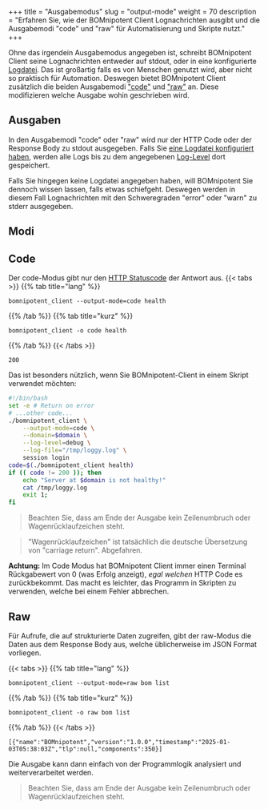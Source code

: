 +++
title = "Ausgabemodus"
slug = "output-mode"
weight = 70
description = "Erfahren Sie, wie der BOMnipotent Client Lognachrichten ausgibt und die Ausgabemodi \"code\" und \"raw\" für Automatisierung und Skripte nutzt."
+++

Ohne das irgendein Ausgabemodus angegeben ist, schreibt BOMnipotent Client seine Lognachrichten entweder auf stdout, oder in eine konfigurierte [Logdatei](/de/client/basics/log-file/). Das ist großartig falls es von Menschen genutzt wird, aber nicht so praktisch für Automation. Deswegen bietet BOMnipotent Client zusätzlich die beiden Ausgabemodi ["code"](#code) und ["raw"](#raw) an. Diese modifizieren welche Ausgabe wohin geschrieben wird.

## Ausgaben

In den Ausgabemodi "code" oder "raw" wird nur der HTTP Code oder der Response Body zu stdout ausgegeben. Falls Sie [eine Logdatei konfiguriert haben](/de/client/basics/log-file/), werden alle Logs bis zu dem angegebenen [Log-Level](/client/basics/log-level/) dort gespeichert.

Falls Sie hingegen keine Logdatei angegeben haben, will BOMnipotent Sie dennoch wissen lassen, falls etwas schiefgeht. Deswegen werden in diesem Fall Lognachrichten mit den Schweregraden "error" oder "warn" zu stderr ausgegeben.

## Modi

## Code

Der code-Modus gibt nur den [HTTP Statuscode](https://en.wikipedia.org/wiki/List_of_HTTP_status_codes) der Antwort aus.
{{< tabs >}}
{{% tab title="lang" %}}
```
bomnipotent_client --output-mode=code health
```
{{% /tab %}}
{{% tab title="kurz" %}}
```
bomnipotent_client -o code health
```
{{% /tab %}}
{{< /tabs >}}

``` {wrap="false" title="Ausgabe"}
200
```

Das ist besonders nützlich, wenn Sie BOMnipotent-Client in einem Skript verwendet möchten:
``` bash
#!/bin/bash
set -e # Return on error
# ...other code...
./bomnipotent_client \
    --output-mode=code \
    --domain=$domain \
    --log-level=debug \
    --log-file="/tmp/loggy.log" \
    session login
code=$(./bomnipotent_client health)
if (( code != 200 )); then
    echo "Server at $domain is not healthy!"
    cat /tmp/loggy.log
    exit 1;
fi
```

> Beachten Sie, dass am Ende der Ausgabe kein Zeilenumbruch oder Wagenrücklaufzeichen steht.

> "Wagenrücklaufzeichen" ist tatsächlich die deutsche Übersetzung von "carriage return". Abgefahren.

**Achtung:** Im Code Modus hat BOMnipotent Client immer einen Terminal Rückgabewert von 0 (was Erfolg anzeigt), *egal welchen* HTTP Code es zurückbekommt. Das macht es leichter, das Programm in Skripten zu verwenden, welche bei einem Fehler abbrechen.

## Raw

Für Aufrufe, die auf strukturierte Daten zugreifen, gibt der raw-Modus die Daten aus dem Response Body aus, welche üblicherweise im JSON Format vorliegen.

{{< tabs >}}
{{% tab title="lang" %}}
```
bomnipotent_client --output-mode=raw bom list
```
{{% /tab %}}
{{% tab title="kurz" %}}
```
bomnipotent_client -o raw bom list
```
{{% /tab %}}
{{< /tabs >}}

``` {wrap="false" title="Ausgabe"}
[{"name":"BOMnipotent","version":"1.0.0","timestamp":"2025-01-03T05:38:03Z","tlp":null,"components":350}]
```

Die Ausgabe kann dann einfach von der Programmlogik analysiert und weiterverarbeitet werden.

> Beachten Sie, dass am Ende der Ausgabe kein Zeilenumbruch oder Wagenrücklaufzeichen steht.
